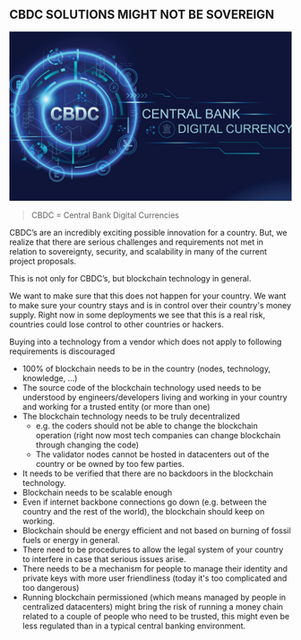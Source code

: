 ## CBDC SOLUTIONS MIGHT NOT BE SOVEREIGN 

![](img/cbdc.png)  

> CBDC = Central Bank Digital Currencies

CBDC’s are an incredibly exciting possible innovation for a country. But, we realize that there are serious challenges and requirements not met in relation to sovereignty, security, and scalability in many of the current project proposals.

This is not only for CBDC’s, but blockchain technology in general.

We want to make sure that this does not happen for your country. We want to make sure your country stays and is in control over their country's money supply. Right now in some deployments we see that this is a real risk, countries could lose control to other countries or hackers.

Buying into a technology from a vendor which does not apply to following requirements is discouraged

* 100% of blockchain needs to be in the country (nodes, technology, knowledge, …)
* The source code of the blockchain technology used needs to be understood by engineers/developers living and working in your country and working for a trusted entity (or more than one)
* The blockchain technology needs to be truly decentralized
    * e.g. the coders should not be able to change the blockchain operation (right now most tech companies can change blockchain through changing the code)
    * The validator nodes cannot be hosted in datacenters out of the country or be owned by too few parties.
* It needs to be verified that there are no backdoors in the blockchain technology.
* Blockchain needs to be scalable enough
* Even if internet backbone connections go down (e.g. between the country and the rest of the world), the blockchain should keep on working.
* Blockchain should be energy efficient and not based on burning of fossil fuels or energy in general.
* There need to be procedures to allow the legal system of your country to interfere in case that serious issues arise.
* There needs to be a mechanism for people to manage their identity and private keys with more user friendliness (today it's too complicated and too dangerous)
* Running blockchain permissioned (which means managed by people in centralized datacenters) might bring the risk of running a money chain related to a couple of people who need to be trusted, this might even be less regulated than in a typical central banking environment.
